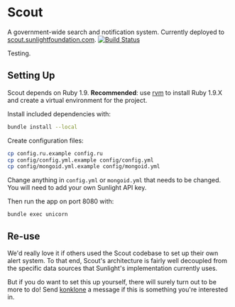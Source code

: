 # Scout

A government-wide search and notification system. Currently deployed to [scout.sunlightfoundation.com](https://scout.sunlightfoundation.com/). [![Build Status](https://secure.travis-ci.org/sunlightlabs/scout.png)](http://travis-ci.org/sunlightlabs/scout)

Testing.

## Setting Up

Scout depends on Ruby 1.9. **Recommended**: use [rvm](https://rvm.io/) to install Ruby 1.9.X and create a virtual environment for the project.

Install included dependencies with:

```bash
bundle install --local
```

Create configuration files:

```bash
cp config.ru.example config.ru
cp config/config.yml.example config/config.yml
cp config/mongoid.yml.example config/mongoid.yml
```

Change anything in `config.yml` or `mongoid.yml` that needs to be changed. You will need to add your own Sunlight API key.

Then run the app on port 8080 with:

```
bundle exec unicorn
```


## Re-use

We'd really love it if others used the Scout codebase to set up their own alert system. To that end, Scout's architecture is fairly well decoupled from the specific data sources that Sunlight's implementation currently uses. 

But if you do want to set this up yourself, there will surely turn out to be more to do! Send [konklone](/konklone) a message if this is something you're interested in.
